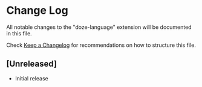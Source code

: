 # Change Log

All notable changes to the "doze-language" extension will be documented in this file.

Check [Keep a Changelog](http://keepachangelog.com/) for recommendations on how to structure this file.

## [Unreleased]

- Initial release